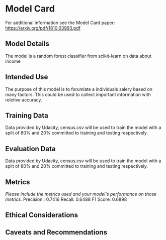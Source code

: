 # Model Card

For additional information see the Model Card paper: https://arxiv.org/pdf/1810.03993.pdf

## Model Details
The model is a random forest classifier from scikit-learn on data about income
## Intended Use
The purpose of this model is to forumlate a individuals salery based on many factors. This could be used to collect important information with reletive accuracy.
## Training Data
Data provided by Udacity, census.csv will be used to train the model with a split of 80% and 20% committed to training and testing respectively.
## Evaluation Data
Data provided by Udacity, census.csv will be used to train the model with a split of 80% and 20% committed to training and testing respectively.
## Metrics
_Please include the metrics used and your model's performance on those metrics._
Precision : 0.7416
Recall: 0.6488
F1 Score: 0.6898
## Ethical Considerations

## Caveats and Recommendations
